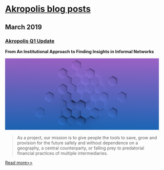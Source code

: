 # [ Akropolis blog posts ](https://medium.com/akropolis)

## March 2019
### [Akropolis Q1 Update](https://medium.com/akropolis/akropolis-q1-update-13c05869488e)
**From An Institutional Approach to Finding Insights in Informal Networks**

<img src="/images/blog/akro2019q1.png" alt="drawing" />


>As a project, our mission is to give people the tools to save, grow and provision for the future safely and without dependence on a geography, a central counterparty, or falling prey to predatorial financial practices of multiple intermediaries.

[Read more>>](https://medium.com/akropolis/akropolis-q1-update-13c05869488e)